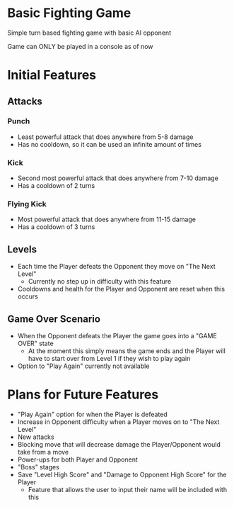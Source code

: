 # Basic Fighting Game
Simple turn based fighting game with basic AI opponent

Game can ONLY be played in a console as of now

# Initial Features

## Attacks
### Punch
- Least powerful attack that does anywhere from 5-8 damage
- Has no cooldown, so it can be used an infinite amount of times
### Kick
- Second most powerful attack that does anywhere from 7-10 damage
- Has a cooldown of 2 turns
### Flying Kick
- Most powerful attack that does anywhere from 11-15 damage
- Has a cooldown of 3 turns

## Levels
- Each time the Player defeats the Opponent they move on "The Next Level"
  - Currently no step up in difficulty with this feature
- Cooldowns and health for the Player and Opponent are reset when this occurs

## Game Over Scenario
- When the Opponent defeats the Player the game goes into a "GAME OVER" state
  - At the moment this simply means the game ends and the Player will have to start over from Level 1
    if they wish to play again
- Option to "Play Again" currently not available

# Plans for Future Features
- "Play Again" option for when the Player is defeated
- Increase in Opponent difficulty when a Player moves on to "The Next Level"
- New attacks
- Blocking move that will decrease damage the Player/Opponent would take from a move
- Power-ups for both Player and Opponent
- "Boss" stages
- Save "Level High Score" and "Damage to Opponent High Score" for the Player
  - Feature that allows the user to input their name will be included with this
